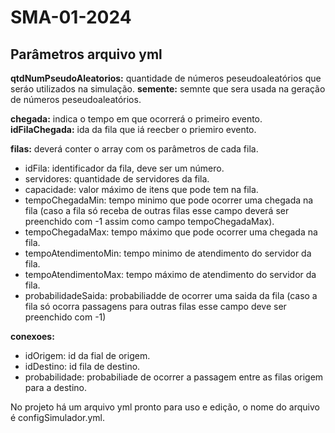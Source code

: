 # SMA-01-2024

## Parâmetros arquivo yml

**qtdNumPseudoAleatorios:** quantidade de números peseudoaleatórios que seráo utilizados na simulação.
**semente:** semnte que sera usada na geração de números peseudoaleatórios.

**chegada:** indica o tempo em que ocorrerá o primeiro evento.
**idFilaChegada:** ida da fila que iá reecber o priemiro evento.

**filas:** deverá conter o array com os parâmetros de cada fila.
- idFila: identificador da fila, deve ser um número.
- servidores: quantidade de servidores da fila.
- capacidade: valor máximo de itens que pode tem na fila.
- tempoChegadaMin: tempo minimo que pode ocorrer uma chegada na fila (caso a fila só receba de outras filas esse campo deverá ser preenchido com -1 assim como campo tempoChegadaMax).
- tempoChegadaMax: tempo máximo que pode ocorrer uma chegada na fila.
- tempoAtendimentoMin: tempo minimo de atendimento do servidor da fila.
- tempoAtendimentoMax: tempo máximo de atendimento do servidor da fila.
- probabilidadeSaida: probabiliadde de ocorrer uma saida da fila (caso a fila só ocorra passagens para outras filas esse campo deve ser preenchido com -1)

**conexoes:**
- idOrigem: id da fial de origem.
- idDestino: id fila de destino.
- probabilidade: probabiliade de ocorrer a passagem entre as filas origem para a destino.

No projeto há um arquivo yml pronto para uso e edição, o nome do arquivo é configSimulador.yml.
